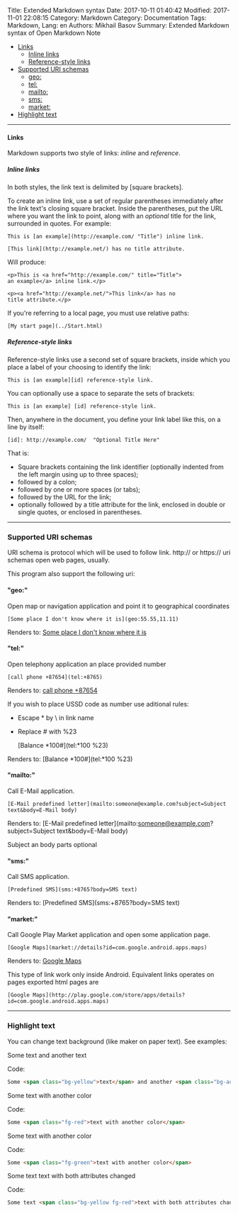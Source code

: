 Title: Extended Markdown syntax
Date: 2017-10-11 01:40:42
Modified: 2017-11-01 22:08:15
Category: Markdown
Category: Documentation
Tags: Markdown,
Lang: en
Authors: Mikhail Basov
Summary: Extended Markdown syntax of Open Markdown Note

* [Links](#links)
  * [Inline links](#links-inline)
  * [Reference-style links](#links-reference)
* [Supported URI schemas](#uri)
  * [geo:](#uri-geo)
  * [tel:](#uri-tel)
  * [mailto:](#uri-mailto)
  * [sms:](#uri-sms)
  * [market:](#uri-market)
* [Highlight text](#highlight-text)

- - -

<a name="links" />

#### Links

Markdown supports two style of links: *inline* and *reference*.

<a name="links-inline" />

##### Inline links

In both styles, the link text is delimited by [square brackets].

To create an inline link, use a set of regular parentheses immediately
after the link text's closing square bracket. Inside the parentheses,
put the URL where you want the link to point, along with an *optional*
title for the link, surrounded in quotes. For example:

    This is [an example](http://example.com/ "Title") inline link.

    [This link](http://example.net/) has no title attribute.

Will produce:

    <p>This is <a href="http://example.com/" title="Title">
    an example</a> inline link.</p>

    <p><a href="http://example.net/">This link</a> has no
    title attribute.</p>

If you're referring to a local page, you must use relative paths:

    [My start page](../Start.html)

<a name="links-reference" />

##### Reference-style links

Reference-style links use a second set of square brackets, inside
which you place a label of your choosing to identify the link:

    This is [an example][id] reference-style link.

You can optionally use a space to separate the sets of brackets:

    This is [an example] [id] reference-style link.

Then, anywhere in the document, you define your link label like this,
on a line by itself:

    [id]: http://example.com/  "Optional Title Here"

That is:

*   Square brackets containing the link identifier (optionally
    indented from the left margin using up to three spaces);
*   followed by a colon;
*   followed by one or more spaces (or tabs);
*   followed by the URL for the link;
*   optionally followed by a title attribute for the link, enclosed
    in double or single quotes, or enclosed in parentheses.

- - -

<a name="uri" />

### Supported URI schemas

URI schema is protocol which will be used to follow link.
http:// or https:// uri schemas open web pages, usually.

This program also support the following uri:

<a name="uri-geo" />

#### "geo:"

Open map or navigation application and point it to geographical coordinates

    [Some place I don't know where it is](geo:55.55,11.11)

Renders to:
[Some place I don't know where it is](geo:55.55,11.11)

<a name="uri-tel" />

#### "tel:"

Open telephony application an place provided number

    [call phone +87654](tel:+8765)

Renders to: [call phone +87654](tel:+8765)

If you wish to place USSD code as number use aditional rules:

* Escape \* by \\ in link name
* Replace \# with %23

    [Balance \*100#](tel:*100 %23)

Renders to: [Balance \*100#](tel:*100 %23)

<a name="uri-mailto" />

#### "mailto:"

Call E-Mail application.

    [E-Mail predefined letter](mailto:someone@example.com?subject=Subject text&body=E-Mail body)

Renders to: [E-Mail predefined letter](mailto:someone@example.com?subject=Subject text&body=E-Mail body)

Subject an body parts optional

<a name="uri-sms" />

#### "sms:"

Call SMS application.

    [Predefined SMS](sms:+8765?body=SMS text)

Renders to: [Predefined SMS](sms:+8765?body=SMS text)

<a name="uri-market" />

#### "market:"

Call Google Play Market application and open some application page.

    [Google Maps](market://details?id=com.google.android.apps.maps)

Renders to: [Google Maps](market://details?id=com.google.android.apps.maps)

This type of link work only inside Android. Equivalent links operates on pages exported html pages are

    [Google Maps](http://play.google.com/store/apps/details?id=com.google.android.apps.maps)

- - -

<a name="highlight-text" />

### Highlight text 

You can change text background (like maker on paper text). See examples:

Some <span class="bg-yellow">text</span> and another <span class="bg-aqua">text</span>

Code:

``` html
Some <span class="bg-yellow">text</span> and another <span class="bg-aqua">text</span>
```

Some <span class="fg-red">text with another color</span>

Code:

``` html
Some <span class="fg-red">text with another color</span>
```

Some <span class="fg-green">text with another color</span>

Code:

``` html
Some <span class="fg-green">text with another color</span>
```

Some text <span class="bg-yellow fg-red">text with both attributes changed</span>

Code:

``` html
Some text <span class="bg-yellow fg-red">text with both attributes changed</span>
```

